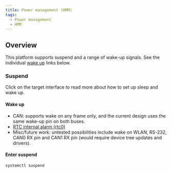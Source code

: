 ```yaml
---
title: Power management (HMM)
tags:
  - Power management
  - HMM
---
```

## Overview

This platform supports suspend and a range of wake-up signals. See the individual [wake up](#wake-up) links below.

### Suspend

Click on the target interface to read more about how to set up sleep and wake up.

#### Wake up

- CAN: supports wake on any frame only, and the current design uses the same wake-up pin on both buses.
- [RTC internal alarm (rtc0)](../../interfaces/rtc_alarm.md)
- Misc/future work: untested possibilities include wake on WLAN, RS-232, CAN0 RX pin and CAN1 RX pin (would require device tree updates and drivers).

#### Enter suspend
```
systemctl suspend
```

